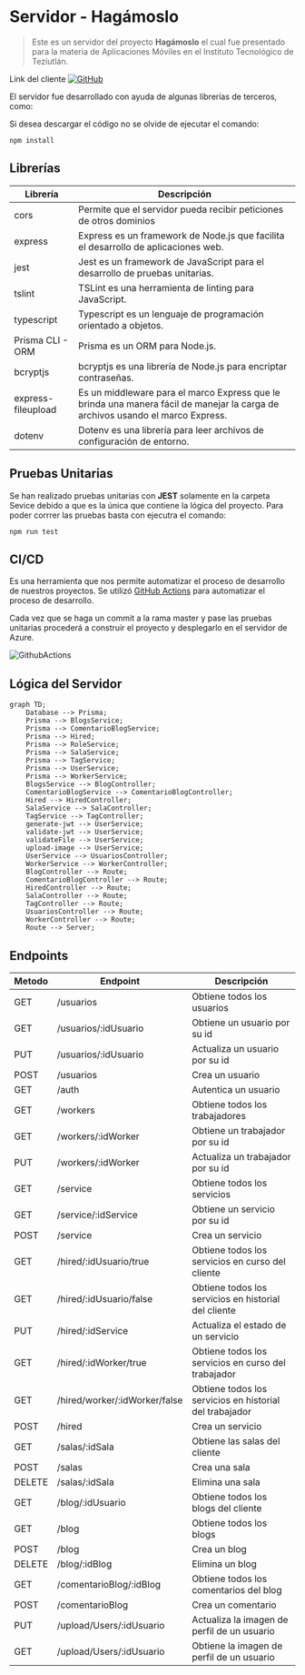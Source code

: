 #   Servidor - Hagámoslo
>  Este es un servidor del proyecto **Hagámoslo** el cual fue presentado para la materia de Aplicaciones Móviles en el Instituto Tecnológico de Teziutlán.

Link del cliente [![GitHub](https://img.shields.io/github/stars/martinGM05/Hagamoslo-Cliente.svg?style=social)](https://github.com/martinGM05/Hagamoslo-Cliente)

El servidor fue desarrollado con ayuda de algunas librerías de terceros, como:

Si desea descargar el código no se olvide de ejecutar el comando:

    npm install

## Librerías

| Librería     | Descripción  |
| -----------  | ----------- |
| cors      |   Permite que el servidor pueda recibir peticiones de otros dominios |
| express   |   Express es un framework de Node.js que facilita el desarrollo de aplicaciones web. |
| jest      |   Jest es un framework de JavaScript para el desarrollo de pruebas unitarias. |
| tslint    |   TSLint es una herramienta de linting para JavaScript. |
| typescript|   Typescript es un lenguaje de programación orientado a objetos. |
| Prisma CLI - ORM | Prisma es un ORM para Node.js. |
| bcryptjs  |   bcryptjs es una librería de Node.js para encriptar contraseñas. |
| express-fileupload | Es un middleware para el marco Express que le brinda una manera fácil de manejar la carga de archivos usando el marco Express. |
| dotenv |   Dotenv es una librería para leer archivos de configuración de entorno. |

## Pruebas Unitarias

Se han realizado pruebas unitarias con **JEST** solamente en la carpeta Sevice debido a que es la única que contiene la lógica del proyecto.
Para poder corrrer las pruebas basta con ejecutra el comando:

    npm run test

## CI/CD
Es una herramienta que nos permite automatizar el proceso de desarrollo de nuestros proyectos.
Se utilizó [GitHub Actions](https://docs.github.com/en/actions) para automatizar el proceso de desarrollo.

Cada vez que se haga un commit a la rama master y pase las pruebas unitarias procederá a construir el proyecto y desplegarlo en el servidor de Azure.

![GithubActions](https://docs.microsoft.com/es-mx/azure/architecture/solution-ideas/media/devsecops-in-github-data-flow.png)

## Lógica del Servidor
```mermaid
graph TD;
    Database --> Prisma;
    Prisma --> BlogsService;
    Prisma --> ComentarioBlogService;
    Prisma --> Hired;
    Prisma --> RoleService;
    Prisma --> SalaService;
    Prisma --> TagService;
    Prisma --> UserService;
    Prisma --> WorkerService;
    BlogsService --> BlogController;
    ComentarioBlogService --> ComentarioBlogController;
    Hired --> HiredController;
    SalaService --> SalaController;
    TagService --> TagController;
    generate-jwt --> UserService;
    validate-jwt --> UserService;
    validateFile --> UserService;
    upload-image --> UserService; 
    UserService --> UsuariosController;
    WorkerService --> WorkerController;
    BlogController --> Route;
    ComentarioBlogController --> Route;
    HiredController --> Route;
    SalaController --> Route;
    TagController --> Route;
    UsuariosController --> Route;
    WorkerController --> Route;
    Route --> Server;
```

## Endpoints
| Metodo | Endpoint | Descripción |
| -----------  | ----------- | ----------- |
| GET | /usuarios | Obtiene todos los usuarios |
| GET | /usuarios/:idUsuario  | Obtiene un usuario por su id |
| PUT | /usuarios/:idUsuario  | Actualiza un usuario por su id |
| POST | /usuarios | Crea un usuario |
| GET | /auth | Autentica un usuario |
| GET | /workers | Obtiene todos los trabajadores |
| GET | /workers/:idWorker  | Obtiene un trabajador por su id |
| PUT | /workers/:idWorker  | Actualiza un trabajador por su id |
| GET | /service | Obtiene todos los servicios |
| GET | /service/:idService  | Obtiene un servicio por su id |
| POST | /service | Crea un servicio |
| GET | /hired/:idUsuario/true | Obtiene todos los servicios en curso del cliente |
| GET | /hired/:idUsuario/false | Obtiene todos los servicios en historial del cliente |
| PUT | /hired/:idService | Actualiza el estado de un servicio |
| GET | /hired/:idWorker/true | Obtiene todos los servicios en curso del trabajador |
| GET | /hired/worker/:idWorker/false | Obtiene todos los servicios en historial del trabajador |
| POST | /hired | Crea un servicio |
| GET | /salas/:idSala | Obtiene las salas del cliente |
| POST | /salas | Crea una sala |
| DELETE | /salas/:idSala | Elimina una sala |
| GET | /blog/:idUsuario | Obtiene todos los blogs del cliente |
| GET | /blog | Obtiene todos los blogs |
| POST | /blog | Crea un blog |
| DELETE | /blog/:idBlog | Elimina un blog |
| GET | /comentarioBlog/:idBlog | Obtiene todos los comentarios del blog |
| POST | /comentarioBlog | Crea un comentario |
| PUT | /upload/Users/:idUsuario | Actualiza la imagen de perfil de un usuario |
| GET | /upload/Users/:idUsuario | Obtiene la imagen de perfil de un usuario |